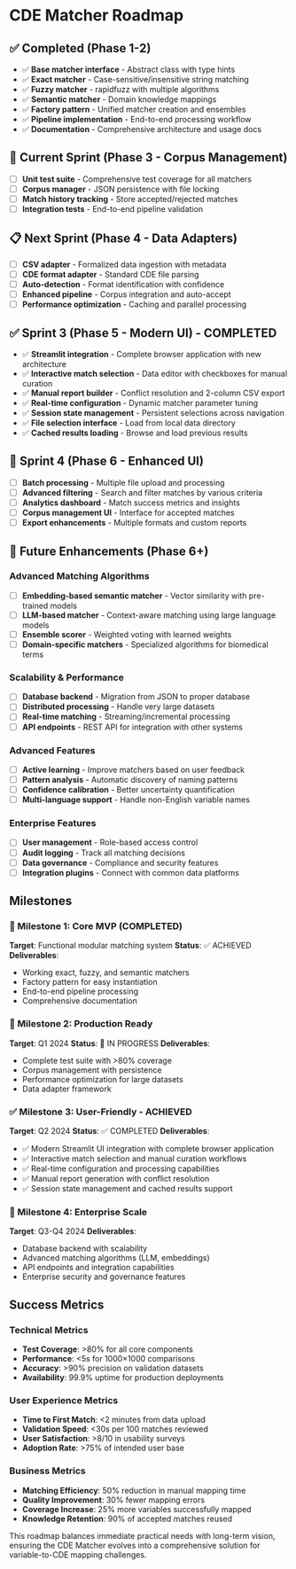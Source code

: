 # CDE Matcher Roadmap

## ✅ Completed (Phase 1-2)
- ✅ **Base matcher interface** - Abstract class with type hints
- ✅ **Exact matcher** - Case-sensitive/insensitive string matching
- ✅ **Fuzzy matcher** - rapidfuzz with multiple algorithms
- ✅ **Semantic matcher** - Domain knowledge mappings
- ✅ **Factory pattern** - Unified matcher creation and ensembles
- ✅ **Pipeline implementation** - End-to-end processing workflow
- ✅ **Documentation** - Comprehensive architecture and usage docs

## 🚧 Current Sprint (Phase 3 - Corpus Management)
- [ ] **Unit test suite** - Comprehensive test coverage for all matchers
- [ ] **Corpus manager** - JSON persistence with file locking
- [ ] **Match history tracking** - Store accepted/rejected matches
- [ ] **Integration tests** - End-to-end pipeline validation

## 📋 Next Sprint (Phase 4 - Data Adapters)
- [ ] **CSV adapter** - Formalized data ingestion with metadata
- [ ] **CDE format adapter** - Standard CDE file parsing
- [ ] **Auto-detection** - Format identification with confidence
- [ ] **Enhanced pipeline** - Corpus integration and auto-accept
- [ ] **Performance optimization** - Caching and parallel processing

## ✅ Sprint 3 (Phase 5 - Modern UI) - COMPLETED
- ✅ **Streamlit integration** - Complete browser application with new architecture
- ✅ **Interactive match selection** - Data editor with checkboxes for manual curation
- ✅ **Manual report builder** - Conflict resolution and 2-column CSV export
- ✅ **Real-time configuration** - Dynamic matcher parameter tuning
- ✅ **Session state management** - Persistent selections across navigation
- ✅ **File selection interface** - Load from local data directory
- ✅ **Cached results loading** - Browse and load previous results

## 🔄 Sprint 4 (Phase 6 - Enhanced UI)
- [ ] **Batch processing** - Multiple file upload and processing
- [ ] **Advanced filtering** - Search and filter matches by various criteria
- [ ] **Analytics dashboard** - Match success metrics and insights
- [ ] **Corpus management UI** - Interface for accepted matches
- [ ] **Export enhancements** - Multiple formats and custom reports

## 🚀 Future Enhancements (Phase 6+)

### Advanced Matching Algorithms
- [ ] **Embedding-based semantic matcher** - Vector similarity with pre-trained models
- [ ] **LLM-based matcher** - Context-aware matching using large language models
- [ ] **Ensemble scorer** - Weighted voting with learned weights
- [ ] **Domain-specific matchers** - Specialized algorithms for biomedical terms

### Scalability & Performance
- [ ] **Database backend** - Migration from JSON to proper database
- [ ] **Distributed processing** - Handle very large datasets
- [ ] **Real-time matching** - Streaming/incremental processing
- [ ] **API endpoints** - REST API for integration with other systems

### Advanced Features
- [ ] **Active learning** - Improve matchers based on user feedback
- [ ] **Pattern analysis** - Automatic discovery of naming patterns
- [ ] **Confidence calibration** - Better uncertainty quantification
- [ ] **Multi-language support** - Handle non-English variable names

### Enterprise Features
- [ ] **User management** - Role-based access control
- [ ] **Audit logging** - Track all matching decisions
- [ ] **Data governance** - Compliance and security features
- [ ] **Integration plugins** - Connect with common data platforms

## Milestones

### 🏁 Milestone 1: Core MVP (COMPLETED)
**Target**: Functional modular matching system
**Status**: ✅ ACHIEVED
**Deliverables**:
- Working exact, fuzzy, and semantic matchers
- Factory pattern for easy instantiation
- End-to-end pipeline processing
- Comprehensive documentation

### 🎯 Milestone 2: Production Ready
**Target**: Q1 2024
**Status**: 🚧 IN PROGRESS
**Deliverables**:
- Complete test suite with >80% coverage
- Corpus management with persistence
- Performance optimization for large datasets
- Data adapter framework

### ✅ Milestone 3: User-Friendly - ACHIEVED
**Target**: Q2 2024
**Status**: ✅ COMPLETED
**Deliverables**:
- ✅ Modern Streamlit UI integration with complete browser application
- ✅ Interactive match selection and manual curation workflows
- ✅ Real-time configuration and processing capabilities
- ✅ Manual report generation with conflict resolution
- ✅ Session state management and cached results support

### 🌟 Milestone 4: Enterprise Scale
**Target**: Q3-Q4 2024
**Deliverables**:
- Database backend with scalability
- Advanced matching algorithms (LLM, embeddings)
- API endpoints and integration capabilities
- Enterprise security and governance features

## Success Metrics

### Technical Metrics
- **Test Coverage**: >80% for all core components
- **Performance**: <5s for 1000×1000 comparisons
- **Accuracy**: >90% precision on validation datasets
- **Availability**: 99.9% uptime for production deployments

### User Experience Metrics
- **Time to First Match**: <2 minutes from data upload
- **Validation Speed**: <30s per 100 matches reviewed
- **User Satisfaction**: >8/10 in usability surveys
- **Adoption Rate**: >75% of intended user base

### Business Metrics
- **Matching Efficiency**: 50% reduction in manual mapping time
- **Quality Improvement**: 30% fewer mapping errors
- **Coverage Increase**: 25% more variables successfully mapped
- **Knowledge Retention**: 90% of accepted matches reused

This roadmap balances immediate practical needs with long-term vision, ensuring the CDE Matcher evolves into a comprehensive solution for variable-to-CDE mapping challenges.
